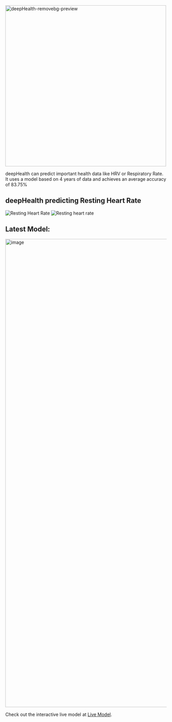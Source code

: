 <img width="502" alt="deepHealth-removebg-preview" src="https://user-images.githubusercontent.com/85313672/197415841-74f7b24d-3bf2-415f-9f5e-b87cba5bed02.png">

deepHealth can predict important health data like HRV or Respiratory Rate. It uses a model based on 4 years of data and achieves an average accuracy of 83.75%

## deepHealth predicting Resting Heart Rate
![Resting Heart Rate](https://user-images.githubusercontent.com/85313672/199790095-478c2c7c-528d-426f-a0c3-4d45705148a0.png)
![Resting heart rate](https://user-images.githubusercontent.com/85313672/200131740-183d98af-7a25-4b8b-bcea-8fe6e595cf9f.png)




## Latest Model:

<img width="1459" alt="image" src="https://user-images.githubusercontent.com/85313672/197412068-6fe6d07a-ac24-44c9-97dc-b85354fc424b.png">

Check out the interactive live model at [Live Model](https://valentinfrlch.github.io/deephealth/).
